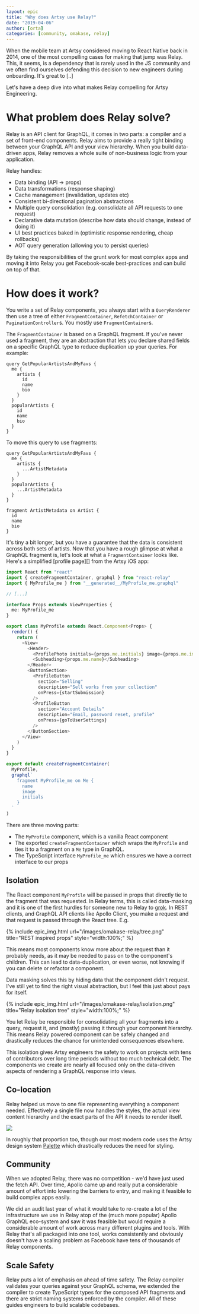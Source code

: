 ```yaml
---
layout: epic
title: "Why does Artsy use Relay?"
date: "2019-04-06"
author: [orta]
categories: [community, omakase, relay]
---
```


When the mobile team at Artsy considered moving to React Native back in 2014, one of the most compelling cases for
making that jump was Relay. This, it seems, is a dependency that is rarely used in the JS community and we often
find ourselves defending this decision to new engineers during onboarding. It's great to [..]

Let's have a deep dive into what makes Relay compelling for Artsy Engineering.

<!-- more -->

# What problem does Relay solve?

Relay is an API client for GraphQL, it comes in two parts: a compiler and a set of front-end components. Relay aims
to provide a really tight binding between your GraphQL API and your view hierarchy. When you build data-driven
apps, Relay removes a whole suite of non-business logic from your application.

Relay handles:

- Data binding (API -> props)
- Data transformations (response shaping)
- Cache management (invalidation, updates etc)
- Consistent bi-directional pagination abstractions
- Multiple query consolidation (e.g. consolidate all API requests to one request)
- Declarative data mutation (describe how data should change, instead of doing it)
- UI best practices baked in (optimistic response rendering, cheap rollbacks)
- AOT query generation (allowing you to persist queries)

By taking the responsibilities of the grunt work for most complex apps and moving it into Relay you get
Facebook-scale best-practices and can build on top of that.

# How does it work?

You write a set of Relay components, you always start with a `QueryRenderer` then use a tree of either
`FragmentContainer`, `RefetchContainer` or `PaginationController`s. You mostly use `FragmentContainer`s.

The `FragmentContainer` is based on a GraphQL fragment. If you've never used a fragment, they are an abstraction
that lets you declare shared fields on a specific GraphQL type to reduce duplication up your queries. For example:

```
query GetPopularArtistsAndMyFavs {
  me {
    artists {
      id
      name
      bio
    }
  }
  popularArtists {
    id
    name
    bio
  }
}
```

To move this query to use fragments:

```
query GetPopularArtistsAndMyFavs {
  me {
    artists {
      ...ArtistMetadata
    }
  }
  popularArtists {
    ...ArtistMetadata
  }
}

fragment ArtistMetadata on Artist {
  id
  name
  bio
}
```

It's tiny a bit longer, but you have a guarantee that the data is consistent across both sets of artists. Now that
you have a rough glimpse at what a GraphQL fragment is, let's look at what a `FragmentContainer` looks like. Here's
a simplified [profile page][] from the Artsy iOS app:

```ts
import React from "react"
import { createFragmentContainer, graphql } from "react-relay"
import { MyProfile_me } from "__generated__/MyProfile_me.graphql"

// [...]

interface Props extends ViewProperties {
  me: MyProfile_me
}

export class MyProfile extends React.Component<Props> {
  render() {
    return (
      <View>
        <Header>
          <ProfilePhoto initials={props.me.initials} image={props.me.image} />
          <Subheading>{props.me.name}</Subheading>
        </Header>
        <ButtonSection>
          <ProfileButton
            section="Selling"
            description="Sell works from your collection"
            onPress={startSubmission}
          />
          <ProfileButton
            section="Account Details"
            description="Email, password reset, profile"
            onPress={goToUserSettings}
          />
        </ButtonSection>
      </View>
    )
  }
}

export default createFragmentContainer(
  MyProfile,
  graphql`
    fragment MyProfile_me on Me {
      name
      image
      initials
    }
  `
)
```

There are three moving parts:

- The `MyProfile` component, which is a vanilla React component
- The exported `createFragmentContainer` which wraps the `MyProfile` and ties it to a fragment on a `Me` type in
  GraphQL.
- The TypeScript interface `MyProfile_me` which ensures we have a correct interface to our props

## Isolation

The React component `MyProfile` will be passed in props that directly tie to the fragment that was requested. In
Relay terms, this is called data-masking and it is one of the first hurdles for someone new to Relay to [grok][].
In REST clients, and GraphQL API clients like Apollo Client, you make a request and that request is passed through
the React tree. E.g.

{% include epic_img.html url="/images/omakase-relay/tree.png" title="REST inspired props" style="width:100%;" %}

This means most components know more about the request than it probably needs, as it may be needed to pass on to
the component's children. This can lead to data-duplication, or even worse, not knowing if you can delete or
refactor a component.

Data masking solves this by hiding data that the component didn't request. I've still yet to find the right visual
abstraction, but I feel this just about pays for itself.

{% include epic_img.html url="/images/omakase-relay/isolation.png" title="Relay isolation tree" style="width:100%;" %}

You let Relay be responsible for consolidating all your fragments into a query, request it, and (mostly) passing it
through your component hierarchy. This means Relay powered component can be safely changed and drastically reduces
the chance for unintended consequences elsewhere.

This isolation gives Artsy engineers the safety to work on projects with tens of contributors over long time
periods without too much technical debt. The components we create are nearly all focused only on the data-driven
aspects of rendering a GraphQL response into views.

## Co-location

Relay helped us move to one file representing everything a component needed. Effectively a single file now handles
the styles, the actual view content hierarchy and the exact parts of the API it needs to render itself.

<img src="/images/omakase-relay/co-location.png">

In roughly that proportion too, though our most modern code uses the Artsy design system [Palette][palette] which
drastically reduces the need for styling.

## Community

When we adopted Relay, there was no competition - we'd have just used the fetch API. Over time, Apollo came up and
really put a considerable amount of effort into lowering the barriers to entry, and making it feasible to build
complex apps easily.

We did an audit last year of what it would take to re-create a lot of the infrastructure we use in Relay atop of
the (much more popular) Apollo GraphQL eco-system and saw it was feasible but would require a considerable amount
of work across many different plugins and tools. With Relay that's all packaged into one tool, works consistently
and obviously doesn't have a scaling problem as Facebook have tens of thousands of Relay components.

## Scale Safety

Relay puts a lot of emphasis on ahead of time safety. The Relay compiler validates your queries against your
GraphQL schema, we extended the compiler to create TypeScript types for the composed API fragments and there are
strict naming systems enforced by the compiler. All of these guides engineers to build scalable codebases.

<!-- prettier-ignore-start -->
[profile_page]: https://github.com/artsy/emission/blob/892af2621eef455388e074701cca747330de3b3f/src/lib/Scenes/Settings/MyProfile.tsx#L95
<!-- prettier-ignore-end -->

[grok]: https://en.wikipedia.org/wiki/Grok
[palette]: https://github.com/artsy/palette
